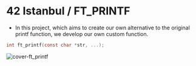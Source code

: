 # 42 Istanbul / FT_PRINTF

- In this project, which aims to create our own alternative to the original printf function, we develop our own custom function.

```C
int	ft_printf(const char *str, ...);
```

![cover-ft_printf](https://github.com/user-attachments/assets/bf06a02d-1994-4a9a-8c99-e56cad386669)
